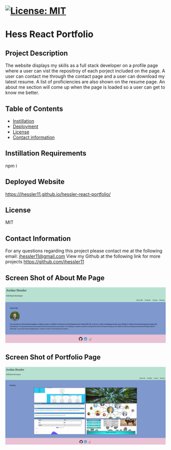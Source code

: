 # [![License: MIT](https://img.shields.io/badge/License-MIT-yellow.svg)](https://opensource.org/licenses/MIT)
  
  # Hess React Portfolio

  ## Project Description 
  The website displays my skills as a full stack developer on a profile page where a user can vist the repositroy of each porject included on the page. A user can contact me through the contact page and a user can download my latest resume. A list of proficiencies are also shown on the resume page. An about me section will come up when the page is loaded so a user can get to know me better. 
  
  ## Table of Contents
  - [Instillation](#Instillation-Requirements)
  - [Deployment](#Deployed-Webiste)
  - [License](#License)
  - [Contact information](#Contact-information)
  
  ## Instillation Requirements
  npm i
  
  ## Deployed Website
  https://jhessler11.github.io/hessler-react-portfolio/
  
  ## License
  MIT

  ## Contact Information 
  For any questions regarding this project please contact me at the following email: jhessler11@gmail.com
  View my Github at the following link for more projects https://github.com/jhessler11
  

  ## Screen Shot of About Me Page
  ![Alt text](https://github.com/JHESSLER11/hessler-react-portfolio/blob/main/public/images/about-page.png)
  
  ## Screen Shot of Portfolio Page
  ![Alt text](https://github.com/JHESSLER11/hessler-react-portfolio/blob/main/public/images/portfolio-page.png)
